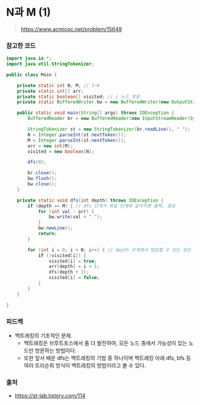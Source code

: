 # N과 M (1)

> https://www.acmicpc.net/problem/15649

### 참고한 코드

```java
import java.io.*;
import java.util.StringTokenizer;

public class Main {

    private static int N, M; // 1~8
    private static int[] arr;
    private static boolean[] visited; // i 노드 방문
    private static BufferedWriter bw = new BufferedWriter(new OutputStreamWriter(System.out));

    public static void main(String[] args) throws IOException {
        BufferedReader br = new BufferedReader(new InputStreamReader(System.in));

        StringTokenizer st = new StringTokenizer(br.readLine(), " ");
        N = Integer.parseInt(st.nextToken());
        M = Integer.parseInt(st.nextToken());
        arr = new int[M];
        visited = new boolean[N];

        dfs(0);

        br.close();
        bw.flush();
        bw.close();
    }

    private static void dfs(int depth) throws IOException {
        if (depth == M) { // dfs 단계가 목표 단계와 같아지면 출력, 종료
            for (int val : arr) {
                bw.write(val + " ");
            }
            bw.newLine();
            return;
        }

        for (int i = 0; i < N; i++) { // depth 단계에서 방문할 수 있는 모든 노드 방문 처리
            if (!visited[i]) {
                visited[i] = true;
                arr[depth] = i + 1;
                dfs(depth + 1);
                visited[i] = false;
            }
        }
    }

}
```

### 피드백

- 백트래킹의 기초적인 문제.
    - 백트래킹은 브루트포스에서 좀 더 발전하여, 모든 노드 중에서 가능성이 있는 노드만 방문하는 방법이다.
    - 또한 앞서 배운 dfs는 백트래킹의 기법 중 하나이며 백트래킹 아래 dfs, bfs 등 여러 트리순회 방식이 백트래킹의 방법이라고 볼 수 있다.

### 출처

- https://st-lab.tistory.com/114